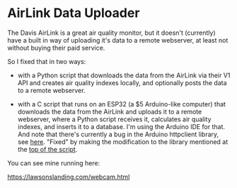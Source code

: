 # AirLink Data Uploader

The Davis AirLink is a great air quality monitor, but it doesn't (currently) have a built in way of uploading it's data to a remote webserver, at least not without buying their paid service. 

So I fixed that in two ways:

- with a Python script that downloads the data from the AirLink via their V1 API and creates air quality indexes locally, and optionally posts the data to a remote webserver.

- with a C script that runs on an ESP32 (a $5 Arduino-like computer) that downloads the data from the AirLink and uploads it to a remote webserver, where a Python script receives it, calculates air quality indexes, and inserts it to a database. I'm using the Arduino IDE for that. And note that there's currently a bug in the Arduino httpclient library, see [here](https://github.com/espressif/arduino-esp32/issues/3659). "Fixed" by making the modification to the library mentioned at the [top of the script](https://github.com/wrybread/AirLink-Data-Uploader/blob/main/airlink_poster.ino). 

You can see mine running here:

https://lawsonslanding.com/webcam.html
